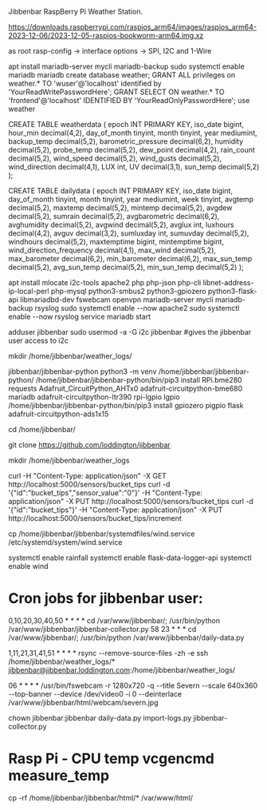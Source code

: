 Jibbenbar RaspBerry Pi Weather Station.


https://downloads.raspberrypi.com/raspios_arm64/images/raspios_arm64-2023-12-06/2023-12-05-raspios-bookworm-arm64.img.xz

as root
 rasp-config -> interface options -> SPI, I2C and 1-Wire
 
 
 apt install mariadb-server mycli mariadb-backup
 sudo systemctl enable mariadb
 mariadb
 create database weather;
 GRANT ALL privileges on weather.* TO 'wuser'@'localhost' identified by 'YourReadWritePasswordHere';
 GRANT SELECT ON weather.* TO 'frontend'@'localhost' IDENTIFIED BY 'YourReadOnlyPasswordHere';
 use weather
 
 CREATE TABLE weatherdata (
  epoch INT PRIMARY KEY,
  iso_date bigint,
  hour_min decimal(4,2),
  day_of_month tinyint,
  month tinyint,
  year mediumint,
  backup_temp decimal(5,2),
  barometric_pressure decimal(6,2),
  humidity decimal(5,2),
  probe_temp decimal(5,2),
  dew_point decimal(4,2),
  rain_count decimal(5,2),
  wind_speed decimal(5,2),
  wind_gusts decimal(5,2),
  wind_direction decimal(4,1),
  LUX int,
  UV decimal(3,1),
  sun_temp decimal(5,2)
 );


CREATE TABLE dailydata (
  epoch INT PRIMARY KEY,
  iso_date bigint,
  day_of_month tinyint,
  month tinyint,
  year mediumint,
  week tinyint,
  avgtemp decimal(5,2),
  maxtemp decimal(5,2),
  mintemp decimal(5,2),
  avgdew decimal(5,2),
  sumrain decimal(5,2),
  avgbarometric decimal(6,2),
  avghumidity decimal(5,2),
  avgwind decimal(5,2),
  avglux int,
  luxhours decimal(4,2),
  avguv decimal(3,2),
  sumluxday int,
  sumuvday decimal(5,2),
  windhours decimal(5,2),
  maxtemptime bigint,
  mintemptime bigint,
  wind_direction_frequency decimal(4,1),
  max_wind decimal(5,2),
  max_barometer decimal(6,2),
  min_barometer decimal(6,2),
  max_sun_temp decimal(5,2),
  avg_sun_temp decimal(5,2),
  min_sun_temp decimal(5,2)
 );


 apt install mlocate i2c-tools apache2 php php-json php-cli libnet-address-ip-local-perl php-mysql python3-smbus2 python3-gpiozero python3-flask-api libmariadbd-dev fswebcam openvpn mariadb-server mycli mariadb-backup rsyslog
 sudo systemctl enable --now apache2
  sudo systemctl enable --now rsyslog
 service mariadb start
 
 
 
adduser jibbenbar
sudo usermod -a -G i2c jibbenbar #gives the jibbenbar user access to i2c 


mkdir /home/jibbenbar/weather_logs/

jibbenbar/jibbenbar-python
python3 -m venv /home/jibbenbar/jibbenbar-python/
/home/jibbenbar/jibbenbar-python/bin/pip3 install RPi.bme280 requests Adafruit_CircuitPython_AHTx0  adafruit-circuitpython-bme680 mariadb  adafruit-circuitpython-ltr390 rpi-lgpio lgpio
/home/jibbenbar/jibbenbar-python/bin/pip3 install gpiozero pigpio flask adafruit-circuitpython-ads1x15


cd /home/jibbenbar/

git clone https://github.com/loddington/jibbenbar

mkdir /home/jibbenbar/weather_logs

curl  -H "Content-Type: application/json"  -X GET http://localhost:5000/sensors/bucket_tips
curl -d '{"id":"bucket_tips","sensor_value":"0"}' -H "Content-Type: application/json" -X PUT http://localhost:5000/sensors/bucket_tips
curl -d '{"id":"bucket_tips"}' -H "Content-Type: application/json" -X PUT http://localhost:5000/sensors/bucket_tips/increment 
 
 

cp /home/jibbenbar/jibbenbar/systemdfiles/wind.service /etc/systemd/system/wind.service

systemctl enable rainfall
systemctl enable flask-data-logger-api
systemctl enable wind


# Cron jobs for jibbenbar user:

0,10,20,30,40,50  * * * * cd /var/www/jibbenbar/; /usr/bin/python /var/www/jibbenbar/jibbenbar-collector.py
58 23 * * *  cd /var/www/jibbenbar/; /usr/bin/python /var/www/jibbenbar/daily-data.py

1,11,21,31,41,51 * * * * rsync --remove-source-files -zh -e ssh /home/jibbenbar/weather_logs/* jibbenbar@jibbenbar.loddington.com:/home/jibbenbar/weather_logs/






06 * * * * /usr/bin/fswebcam -r 1280x720 -q --title Severn  --scale 640x360 --top-banner  --device /dev/video0 -i 0 --deinterlace /var/www/jibbenbar/html/webcam/severn.jpg



chown jibbenbar:jibbenbar
daily-data.py
import-logs.py 
jibbenbar-collector.py


# Rasp Pi - CPU temp vcgencmd measure_temp


 cp -rf /home/jibbenbar/jibbenbar/html/* /var/www/html/
 
 
 
